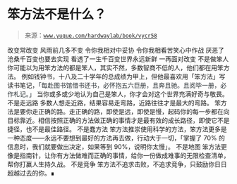 # 笨方法不是什么？

> 来源：[`www.yuque.com/hardwaylab/book/vycr58`](https://www.yuque.com/hardwaylab/book/vycr58)

<ne-quote id="u4784d7a4" data-lake-id="u4784d7a4"><ne-p id="u8e19b78b" data-lake-id="u8e19b78b"><ne-text id="u493bb651">改变常改变 风雨前几多不变 令你我相对中妥协 令你我相看苦笑心中作战</ne-text></ne-p> <ne-p id="uf4652c86" data-lake-id="uf4652c86"><ne-text id="u1c656439">厌恶了沧桑千百变也要去实现</ne-text> <ne-text id="ua62ef551">看透了一生千百变世界永远新鲜</ne-text> <ne-text id="u80094fff">一再面对改变</ne-text></ne-p></ne-quote> <ne-h2 id="eKHR5" data-lake-id="eKHR5"><ne-heading-ext><ne-heading-anchor></ne-heading-anchor><ne-heading-fold></ne-heading-fold></ne-heading-ext><ne-heading-content><ne-text id="ua53cc0c3">不是做笨人</ne-text></ne-heading-content></ne-h2> <ne-p id="uaa19f979" data-lake-id="uaa19f979"><ne-text id="u22c1d902">你可能以为用笨方法的都是笨人，其实不然，多数智商不低的人，他们都在用笨方法。</ne-text></ne-p> <ne-p id="ub1bb7373" data-lake-id="ub1bb7373"><ne-text id="ub46bf4b7">例如钱钟书，十八及二十学年的总成绩为甲上，但他最喜欢用「笨方法」写读书笔记，</ne-text><ne-text id="uddcc470d" ne-fontsize="16" style="color: rgb(42, 49, 53);">「每赴图书馆借书还书，必怀抱五六巨册，且奔且驰。且阅毕一册，必作札记。」</ne-text></ne-p> <ne-p id="ua2e95b86" data-lake-id="ua2e95b86"><ne-text id="ue0a04522">当你或多或少地认为自己是笨人，你才会对这个世界充满好奇与敬畏。</ne-text></ne-p> <ne-h2 id="peebr" data-lake-id="peebr"><ne-heading-ext><ne-heading-anchor></ne-heading-anchor><ne-heading-fold></ne-heading-fold></ne-heading-ext><ne-heading-content><ne-text id="uc30b2ece">不是走远路</ne-text></ne-heading-content></ne-h2> <ne-p id="u6b0df87a" data-lake-id="u6b0df87a"><ne-text id="ua2130696">多数人想走近路，结果容易走弯路，近路往往才是最大的弯路。</ne-text></ne-p> <ne-p id="u1c46a8a1" data-lake-id="u1c46a8a1"><ne-text id="u0b9f2c6a">笨方法是要你走正确的路。走正确的路，即使是远，即使是慢，起码你的每一步都在向目标靠近。相信按照正确的方法做正确的事情才是最有效的成长路径，即使它不是捷径，也不是最佳路径。</ne-text></ne-p> <ne-h2 id="GmR5f" data-lake-id="GmR5f"><ne-heading-ext><ne-heading-anchor></ne-heading-anchor><ne-heading-fold></ne-heading-fold></ne-heading-ext><ne-heading-content><ne-text id="u8075396e">不是蠢方法</ne-text></ne-heading-content></ne-h2> <ne-p id="u2649306c" data-lake-id="u2649306c"><ne-text id="u853e8655">笨方法推崇使用科学的方法，笨方法更多是一种态度——永远不要想到最好的方法再去做，行动大于一切，「掌握了 70% 的信息时，我们就要做出决定，如果等到 90%，说明你太慢」。</ne-text></ne-p> <ne-h2 id="VIGrV" data-lake-id="VIGrV"><ne-heading-ext><ne-heading-anchor></ne-heading-anchor><ne-heading-fold></ne-heading-fold></ne-heading-ext><ne-heading-content><ne-text id="ufd2a3fb4">不是地图</ne-text></ne-heading-content></ne-h2> <ne-p id="u16f189b6" data-lake-id="u16f189b6"><ne-text id="uf3c72e81">笨方法更像是指南针，让你有方法做难而正确的事情，给你一份做成难事的无限检查清单，帮你打赢人生持久战。</ne-text></ne-p> <ne-h2 id="AIYOG" data-lake-id="AIYOG"><ne-heading-ext><ne-heading-anchor></ne-heading-anchor><ne-heading-fold></ne-heading-fold></ne-heading-ext><ne-heading-content><ne-text id="uf778362b">不是竞争</ne-text></ne-heading-content></ne-h2> <ne-p id="u59529b13" data-lake-id="u59529b13"><ne-text id="u4f4f55d8">笨方法不追求击败，不追求竞争，只鼓励你日日超越过去的你。∎</ne-text></ne-p>